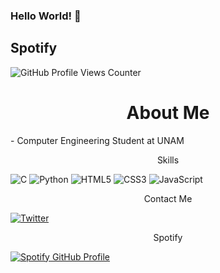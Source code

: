 <!--
-->
### Hello World! 🤖
## Spotify



<img src="https://komarev.com/ghpvc/?username=carlossinhache&color=blueviolet&style=flat" alt="GitHub Profile Views Counter">

<h1 align="center">About Me</h1>
- Computer Engineering Student at UNAM 

<p align="center">Skills</p>

<img src="https://img.shields.io/badge/c-%2300599C.svg?style=for-the-badge&logo=c&logoColor=blueviolet" alt="C">
<img src="https://img.shields.io/badge/python-3670A0?style=for-the-badge&logo=python&logoColor=blueviolet" alt="Python">
<img src="https://img.shields.io/badge/html5-%23E34F26.svg?style=for-the-badge&logo=html5&logoColor=blueviolet" alt="HTML5">
<img src="https://img.shields.io/badge/CSS3-1572B6?style=for-the-badge&logo=css3&logoColor=blueviolet" alt="CSS3">
<img src="https://img.shields.io/badge/JavaScript-323330?style=for-the-badge&logo=javascript&logoColor=blueviolet" alt="JavaScript">

<p align="center">Contact Me</p>
<a href="https://twitter.com/csinhache">
  <img src="https://img.shields.io/badge/Twitter-1DA1F2?style=for-the-badge&logo=twitter&logoColor=white" alt="Twitter">
</a>
<p align="center">Spotify</p>
<a href="https://spotify-github-profile.vercel.app/api/view?uid=222gso4tiulctkux3bnusfufi&redirect=true">
  <img src="https://spotify-github-profile.vercel.app/api/view?uid=222gso4tiulctkux3bnusfufi&cover_image=true&theme=novatorem&show_offline=true&background_color=000000&interchange=false&bar_color=fffb00&bar_color_cover=false" alt="Spotify GitHub Profile">
</a>
